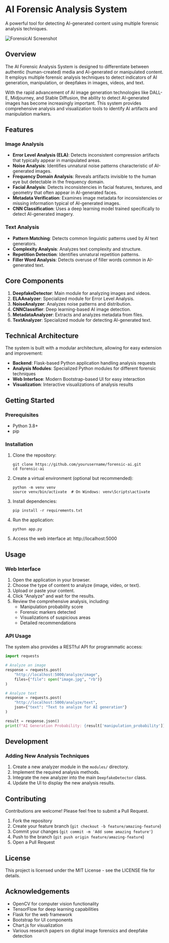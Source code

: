 # AI Forensic Analysis System

A powerful tool for detecting AI-generated content using multiple forensic analysis techniques.

![ForensicAI Screenshot](static/images/screenshot.jpg)

## Overview

The AI Forensic Analysis System is designed to differentiate between authentic (human-created) media and AI-generated or manipulated content. It employs multiple forensic analysis techniques to detect indicators of AI generation, manipulation, or deepfakes in images, videos, and text.

With the rapid advancement of AI image generation technologies like DALL-E, Midjourney, and Stable Diffusion, the ability to detect AI-generated images has become increasingly important. This system provides comprehensive analysis and visualization tools to identify AI artifacts and manipulation markers.

## Features

### Image Analysis

- **Error Level Analysis (ELA)**: Detects inconsistent compression artifacts that typically appear in manipulated areas.
- **Noise Analysis**: Identifies unnatural noise patterns characteristic of AI-generated images.
- **Frequency Domain Analysis**: Reveals artifacts invisible to the human eye but detectable in the frequency domain.
- **Facial Analysis**: Detects inconsistencies in facial features, textures, and geometry that often appear in AI-generated faces.
- **Metadata Verification**: Examines image metadata for inconsistencies or missing information typical of AI-generated images.
- **CNN Classification**: Uses a deep learning model trained specifically to detect AI-generated imagery.

### Text Analysis

- **Pattern Matching**: Detects common linguistic patterns used by AI text generators.
- **Complexity Analysis**: Analyzes text complexity and structure.
- **Repetition Detection**: Identifies unnatural repetition patterns.
- **Filler Word Analysis**: Detects overuse of filler words common in AI-generated text.

## Core Components

1. **DeepfakeDetector**: Main module for analyzing images and videos.
2. **ELAAnalyzer**: Specialized module for Error Level Analysis.
3. **NoiseAnalyzer**: Analyzes noise patterns and distribution.
4. **CNNClassifier**: Deep learning-based AI image detection.
5. **MetadataAnalyzer**: Extracts and analyzes metadata from files.
6. **TextAnalyzer**: Specialized module for detecting AI-generated text.

## Technical Architecture

The system is built with a modular architecture, allowing for easy extension and improvement:

- **Backend**: Flask-based Python application handling analysis requests
- **Analysis Modules**: Specialized Python modules for different forensic techniques
- **Web Interface**: Modern Bootstrap-based UI for easy interaction
- **Visualization**: Interactive visualizations of analysis results

## Getting Started

### Prerequisites

- Python 3.8+
- pip

### Installation

1. Clone the repository:
   ```
   git clone https://github.com/yourusername/forensic-ai.git
   cd forensic-ai
   ```

2. Create a virtual environment (optional but recommended):
   ```
   python -m venv venv
   source venv/bin/activate  # On Windows: venv\Scripts\activate
   ```

3. Install dependencies:
   ```
   pip install -r requirements.txt
   ```

4. Run the application:
   ```
   python app.py
   ```

5. Access the web interface at: http://localhost:5000

## Usage

### Web Interface

1. Open the application in your browser.
2. Choose the type of content to analyze (image, video, or text).
3. Upload or paste your content.
4. Click "Analyze" and wait for the results.
5. Review the comprehensive analysis, including:
   - Manipulation probability score
   - Forensic markers detected
   - Visualizations of suspicious areas
   - Detailed recommendations

### API Usage

The system also provides a RESTful API for programmatic access:

```python
import requests

# Analyze an image
response = requests.post(
    "http://localhost:5000/analyze/image",
    files={"file": open("image.jpg", "rb")}
)

# Analyze text
response = requests.post(
    "http://localhost:5000/analyze/text",
    json={"text": "Text to analyze for AI generation"}
)

result = response.json()
print(f"AI Generation Probability: {result['manipulation_probability']}")
```

## Development

### Adding New Analysis Techniques

1. Create a new analyzer module in the `modules/` directory.
2. Implement the required analysis methods.
3. Integrate the new analyzer into the main `DeepfakeDetector` class.
4. Update the UI to display the new analysis results.

## Contributing

Contributions are welcome! Please feel free to submit a Pull Request.

1. Fork the repository
2. Create your feature branch (`git checkout -b feature/amazing-feature`)
3. Commit your changes (`git commit -m 'Add some amazing feature'`)
4. Push to the branch (`git push origin feature/amazing-feature`)
5. Open a Pull Request

## License

This project is licensed under the MIT License - see the LICENSE file for details.

## Acknowledgements

- OpenCV for computer vision functionality
- TensorFlow for deep learning capabilities
- Flask for the web framework
- Bootstrap for UI components
- Chart.js for visualization
- Various research papers on digital image forensics and deepfake detection 